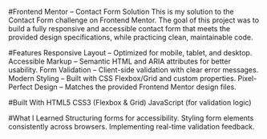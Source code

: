 #Frontend Mentor – Contact Form Solution
This is my solution to the Contact Form challenge on Frontend Mentor. The goal of this project was to build a fully responsive and accessible contact form that meets the provided design specifications, while practicing clean, maintainable code.

#Features
Responsive Layout – Optimized for mobile, tablet, and desktop.
Accessible Markup – Semantic HTML and ARIA attributes for better usability.
Form Validation – Client-side validation with clear error messages.
Modern Styling – Built with CSS Flexbox/Grid and custom properties.
Pixel-Perfect Design – Matches the provided Frontend Mentor design files.

#Built With
HTML5
CSS3 (Flexbox & Grid)
JavaScript (for validation logic)

#What I Learned
Structuring forms for accessibility.
Styling form elements consistently across browsers.
Implementing real-time validation feedback.
